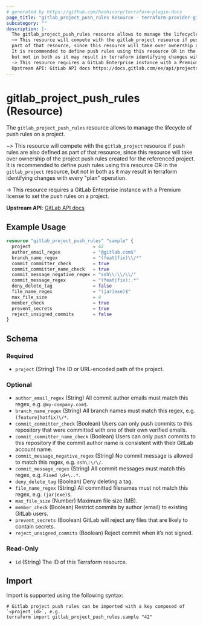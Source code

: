 ```yaml
---
# generated by https://github.com/hashicorp/terraform-plugin-docs
page_title: "gitlab_project_push_rules Resource - terraform-provider-gitlab"
subcategory: ""
description: |-
  The gitlab_project_push_rules resource allows to manage the lifecycle of push rules on a project.
  ~> This resource will compete with the gitlab_project resource if push rules are also defined as
  part of that resource, since this resource will take over ownership of the project push rules created for the referenced project.
  It is recommended to define push rules using this resource OR in the gitlab_project resource,
  but not in both as it may result in terraform identifying changes with every "plan" operation.
  -> This resource requires a GitLab Enterprise instance with a Premium license to set the push rules on a project.
  Upstream API: GitLab API docs https://docs.gitlab.com/ee/api/projects.html#push-rules
---
```


# gitlab_project_push_rules (Resource)

The `gitlab_project_push_rules` resource allows to manage the lifecycle of push rules on a project.

~> This resource will compete with the `gitlab_project` resource if push rules are also defined as 
   part of that resource, since this resource will take over ownership of the project push rules created for the referenced project.
   It is recommended to define push rules using this resource OR in the `gitlab_project` resource, 
   but not in both as it may result in terraform identifying changes with every "plan" operation.

-> This resource requires a GitLab Enterprise instance with a Premium license to set the push rules on a project.

**Upstream API**: [GitLab API docs](https://docs.gitlab.com/ee/api/projects.html#push-rules)

## Example Usage

```terraform
resource "gitlab_project_push_rules" "sample" {
  project                       = 42
  author_email_regex            = "@gitlab.com$"
  branch_name_regex             = "(feat|fix)\\/*"
  commit_committer_check        = true
  commit_committer_name_check   = true
  commit_message_negative_regex = "ssh\\:\\/\\/"
  commit_message_regex          = "(feat|fix):.*"
  deny_delete_tag               = false
  file_name_regex               = "(jar|exe)$"
  max_file_size                 = 4
  member_check                  = true
  prevent_secrets               = true
  reject_unsigned_commits       = false
}
```

<!-- schema generated by tfplugindocs -->
## Schema

### Required

- `project` (String) The ID or URL-encoded path of the project.

### Optional

- `author_email_regex` (String) All commit author emails must match this regex, e.g. `@my-company.com$`.
- `branch_name_regex` (String) All branch names must match this regex, e.g. `(feature|hotfix)\/*`.
- `commit_committer_check` (Boolean) Users can only push commits to this repository that were committed with one of their own verified emails.
- `commit_committer_name_check` (Boolean) Users can only push commits to this repository if the commit author name is consistent with their GitLab account name.
- `commit_message_negative_regex` (String) No commit message is allowed to match this regex, e.g. `ssh\:\/\/`.
- `commit_message_regex` (String) All commit messages must match this regex, e.g. `Fixed \d+\..*`.
- `deny_delete_tag` (Boolean) Deny deleting a tag.
- `file_name_regex` (String) All committed filenames must not match this regex, e.g. `(jar|exe)$`.
- `max_file_size` (Number) Maximum file size (MB).
- `member_check` (Boolean) Restrict commits by author (email) to existing GitLab users.
- `prevent_secrets` (Boolean) GitLab will reject any files that are likely to contain secrets.
- `reject_unsigned_commits` (Boolean) Reject commit when it’s not signed.

### Read-Only

- `id` (String) The ID of this Terraform resource.

## Import

Import is supported using the following syntax:

```shell
# Gitlab project push rules can be imported with a key composed of `<project_id>`, e.g.
terraform import gitlab_project_push_rules.sample "42"
```
